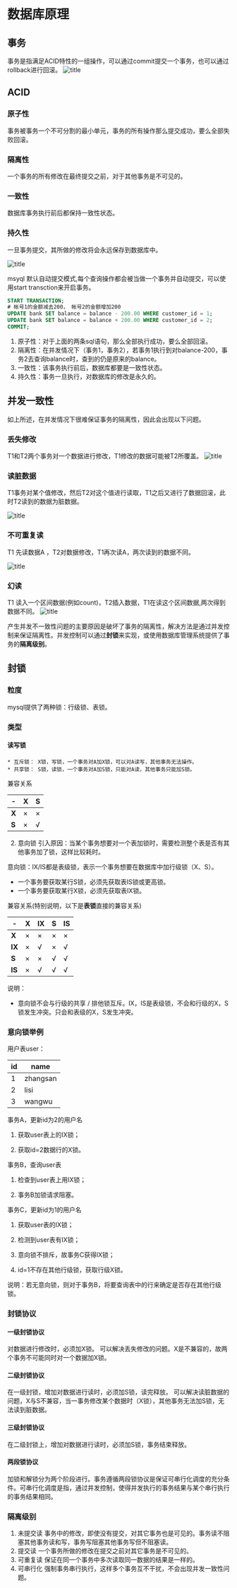 # 数据库原理

## 事务
事务是指满足ACID特性的一组操作，可以通过commit提交一个事务，也可以通过rollback进行回滚。
![title](https://raw.githubusercontent.com/pallcard/noteImg/master/noteImg/2020/03/28/1585378969945-1585378970021.png)

## ACID
### 原子性
事务被事务一个不可分割的最小单元，事务的所有操作那么提交成功，要么全部失败回滚。
### 隔离性
一个事务的所有修改在最终提交之前，对于其他事务是不可见的。
### 一致性
数据库事务执行前后都保持一致性状态。
### 持久性
一旦事务提交，其所做的修改将会永远保存到数据库中。

![title](https://raw.githubusercontent.com/pallcard/noteImg/master/noteImg/2020/03/28/1585379828786-1585379828787.png)

msyql 默认自动提交模式,每个查询操作都会被当做一个事务并自动提交，可以使用start transction来开启事务。
```sql
START TRANSACTION;
# 帐号1的金额减去200， 帐号2的金额增加200
UPDATE bank SET balance = balance - 200.00 WHERE customer_id = 1;
UPDATE bank SET balance = balance + 200.00 WHERE customer_id = 2;
COMMIT;
```
1. 原子性：对于上面的两条sql语句，那么全部执行成功，要么全部回滚。
2. 隔离性：在并发情况下（事务1，事务2），若事务1执行到对balance-200，事务2去查询balance时，查到的仍是原来的balance。
3. 一致性：该事务执行前后，数据库都要是一致性状态。
4. 持久性：事务一旦执行，对数据库的修改是永久的。

## 并发一致性
如上所述，在并发情况下很难保证事务的隔离性，因此会出现以下问题。
### 丢失修改
T1和T2两个事务对一个数据进行修改，T1修改的数据可能被T2所覆盖。
![title](https://raw.githubusercontent.com/pallcard/noteImg/master/noteImg/2020/03/28/1585381362038-1585381362039.png)

### 读脏数据
T1事务对某个值修改，然后T2对这个值进行读取，T1之后又进行了数据回滚，此时T2读到的数据为脏数据。

![title](https://raw.githubusercontent.com/pallcard/noteImg/master/noteImg/2020/03/28/1585381648109-1585381648112.png)

### 不可重复读
T1 先读数据A ，T2对数据修改，T1再次读A，两次读到的数据不同。

![title](https://raw.githubusercontent.com/pallcard/noteImg/master/noteImg/2020/03/28/1585381970288-1585381970291.png)

### 幻读
T1 读入一个区间数据(例如count)，T2插入数据，T1在读这个区间数据,两次得到数据不同。
![title](https://raw.githubusercontent.com/pallcard/noteImg/master/noteImg/2020/03/28/1585382269858-1585382269987.png)

产生并发不一致性问题的主要原因是破坏了事务的隔离性，解决方法是通过并发控制来保证隔离性。并发控制可以通过**封锁**来实现，或使用数据库管理系统提供了事务的**隔离级别**。

## 封锁

### 粒度 
mysql提供了两种锁：行级锁、表锁。

### 类型
#### 读写锁
    * 互斥锁： X锁，写锁，一个事务对A加X锁，可以对A读写，其他事务无法操作。
    * 共享锁： S锁，读锁，一个事务对A加S锁，只能对A读，其他事务只能加S锁。

兼容关系

|- |X|S 
|---|---|---
|**X**|×|×
|**S**|×|√

2. 意向锁
引入原因：当某个事务想要对一个表加锁时，需要检测整个表是否有其他事务加了锁，这样比较耗时。

意向锁：IX/IS都是表级锁，表示一个事务想要在数据库中加行级锁（X、S）。

* 一个事务要获取某行S锁，必须先获取表IS锁或更高锁。
* 一个事务要获取某行X锁，必须先获取表IX锁。

兼容关系(特别说明，以下是**表锁**直接的兼容关系)

|-|X|IX|S|IS
|---|---|---|---|---
|**X**|×|×|×|×
|**IX**|×|√|×|√
|**S**|×|×|√|√
|**IS**|×|√|√|√

说明：

* 意向锁不会与行级的共享 / 排他锁互斥。IX，IS是表级锁，不会和行级的X，S锁发生冲突。只会和表级的X，S发生冲突。

### 意向锁举例

用户表user：


|id| name
|---|---
|1|zhangsan
|2|lisi
|3|wangwu

事务A，更新id为2的用户名

1. 获取user表上的IX锁；

2. 获取id=2数据行的X锁。

事务B，查询user表

1. 检查到user表上用IX锁；

2. 事务B加锁请求阻塞。

事务C，更新id为1的用户名

1. 获取user表的IX锁；

2. 检测到user表有IX锁；

3. 意向锁不排斥，故事务C获得IX锁；

4. id=1不存在其他行级锁，获取行级X锁。

说明：若无意向锁，则对于事务B，将要查询表中的行来确定是否存在其他行级锁。

### 封锁协议

#### 一级封锁协议

对数据进行修改时，必须加X锁。
可以解决丢失修改的问题。X是不兼容的，故两个事务不可能同时对一个数据加X锁。

#### 二级封锁协议
在一级封锁，增加对数据进行读时，必须加S锁，读完释放。
可以解决读脏数据的问题，X与S不兼容，当一事务修改某个数据时（X锁），其他事务无法加S锁，无法读到脏数据。

#### 三级封锁协议
在二级封锁上，增加对数据进行读时，必须加S锁，事务结束释放。

#### 两段锁协议
加锁和解锁分为两个阶段进行。事务遵循两段锁协议是保证可串行化调度的充分条件。可串行化调度是指，通过并发控制，使得并发执行的事务结果与某个串行执行的事务结果相同。

### 隔离级别

1. 未提交读
事务中的修改，即使没有提交，对其它事务也是可见的。事务读不阻塞其他事务读和写，事务写阻塞其他事务写但不阻塞读。
2. 提交读
一个事务所做的修改在提交之前对其它事务是不可见的。
3. 可重复读
保证在同一个事务中多次读取同一数据的结果是一样的。
4. 可串行化
强制事务串行执行，这样多个事务互不干扰，不会出现并发一致性问题。


